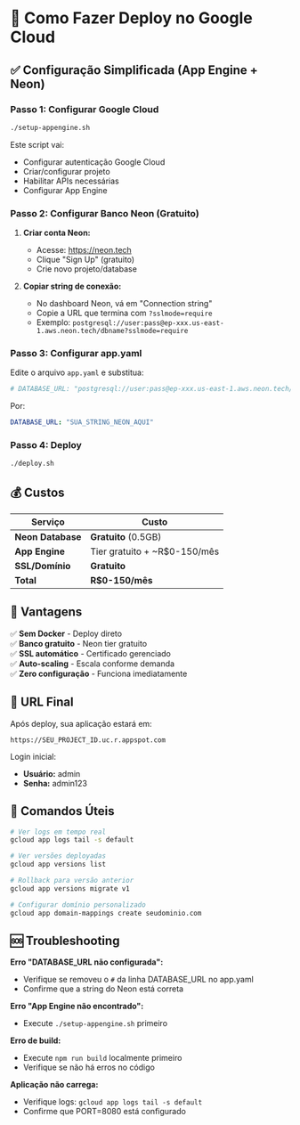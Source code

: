 # 🚀 Como Fazer Deploy no Google Cloud

## ✅ Configuração Simplificada (App Engine + Neon)

### Passo 1: Configurar Google Cloud
```bash
./setup-appengine.sh
```
Este script vai:
- Configurar autenticação Google Cloud
- Criar/configurar projeto 
- Habilitar APIs necessárias
- Configurar App Engine

### Passo 2: Configurar Banco Neon (Gratuito)

1. **Criar conta Neon:**
   - Acesse: https://neon.tech
   - Clique "Sign Up" (gratuito)
   - Crie novo projeto/database

2. **Copiar string de conexão:**
   - No dashboard Neon, vá em "Connection string"
   - Copie a URL que termina com `?sslmode=require`
   - Exemplo: `postgresql://user:pass@ep-xxx.us-east-1.aws.neon.tech/dbname?sslmode=require`

### Passo 3: Configurar app.yaml

Edite o arquivo `app.yaml` e substitua:
```yaml
# DATABASE_URL: "postgresql://user:pass@ep-xxx.us-east-1.aws.neon.tech/db?sslmode=require"
```

Por:
```yaml
DATABASE_URL: "SUA_STRING_NEON_AQUI"
```

### Passo 4: Deploy
```bash
./deploy.sh
```

## 💰 Custos

| Serviço | Custo |
|---------|-------|
| **Neon Database** | **Gratuito** (0.5GB) |
| **App Engine** | Tier gratuito + ~R$0-150/mês |
| **SSL/Domínio** | **Gratuito** |
| **Total** | **R$0-150/mês** |

## 🎯 Vantagens

✅ **Sem Docker** - Deploy direto  
✅ **Banco gratuito** - Neon tier gratuito  
✅ **SSL automático** - Certificado gerenciado  
✅ **Auto-scaling** - Escala conforme demanda  
✅ **Zero configuração** - Funciona imediatamente  

## 📱 URL Final

Após deploy, sua aplicação estará em:
```
https://SEU_PROJECT_ID.uc.r.appspot.com
```

Login inicial:
- **Usuário:** admin  
- **Senha:** admin123

## 🔧 Comandos Úteis

```bash
# Ver logs em tempo real
gcloud app logs tail -s default

# Ver versões deployadas  
gcloud app versions list

# Rollback para versão anterior
gcloud app versions migrate v1

# Configurar domínio personalizado
gcloud app domain-mappings create seudominio.com
```

## 🆘 Troubleshooting

**Erro "DATABASE_URL não configurada":**
- Verifique se removeu o `#` da linha DATABASE_URL no app.yaml
- Confirme que a string do Neon está correta

**Erro "App Engine não encontrado":**
- Execute `./setup-appengine.sh` primeiro

**Erro de build:**
- Execute `npm run build` localmente primeiro
- Verifique se não há erros no código

**Aplicação não carrega:**
- Verifique logs: `gcloud app logs tail -s default`
- Confirme que PORT=8080 está configurado